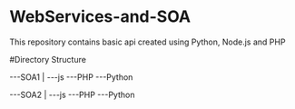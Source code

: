 # WebServices-and-SOA
This repository contains basic api created using Python, Node.js and PHP

#Directory Structure

---SOA1
    |
    ---js
    ---PHP
    ---Python

---SOA2
    |
    ---js
    ---PHP
    ---Python